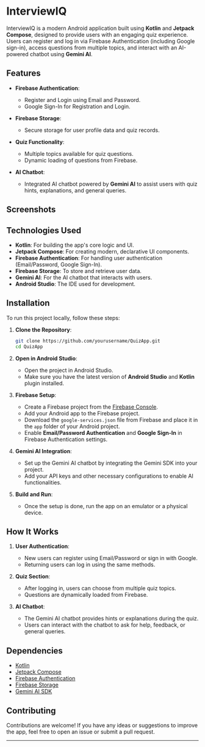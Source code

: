 # InterviewIQ

InterviewIQ is a modern Android application built using **Kotlin** and **Jetpack Compose**, designed to provide users with an engaging quiz experience. Users can register and log in via Firebase Authentication (including Google sign-in), access questions from multiple topics, and interact with an AI-powered chatbot using **Gemini AI**.

## Features

- **Firebase Authentication**:
  - Register and Login using Email and Password.
  - Google Sign-In for Registration and Login.
  
- **Firebase Storage**:
  - Secure storage for user profile data and quiz records.
  
- **Quiz Functionality**:
  - Multiple topics available for quiz questions.
  - Dynamic loading of questions from Firebase.
  
- **AI Chatbot**:
  - Integrated AI chatbot powered by **Gemini AI** to assist users with quiz hints, explanations, and general queries.
  
## Screenshots


## Technologies Used

- **Kotlin**: For building the app's core logic and UI.
- **Jetpack Compose**: For creating modern, declarative UI components.
- **Firebase Authentication**: For handling user authentication (Email/Password, Google Sign-In).
- **Firebase Storage**: To store and retrieve user data.
- **Gemini AI**: For the AI chatbot that interacts with users.
- **Android Studio**: The IDE used for development.

## Installation

To run this project locally, follow these steps:

1. **Clone the Repository**:
   ```bash
   git clone https://github.com/yourusername/QuizApp.git
   cd QuizApp
   ```

2. **Open in Android Studio**:
   - Open the project in Android Studio.
   - Make sure you have the latest version of **Android Studio** and **Kotlin** plugin installed.

3. **Firebase Setup**:
   - Create a Firebase project from the [Firebase Console](https://console.firebase.google.com/).
   - Add your Android app to the Firebase project.
   - Download the `google-services.json` file from Firebase and place it in the `app` folder of your Android project.
   - Enable **Email/Password Authentication** and **Google Sign-In** in Firebase Authentication settings.

4. **Gemini AI Integration**:
   - Set up the Gemini AI chatbot by integrating the Gemini SDK into your project.
   - Add your API keys and other necessary configurations to enable AI functionalities.

5. **Build and Run**:
   - Once the setup is done, run the app on an emulator or a physical device.

## How It Works

1. **User Authentication**:
   - New users can register using Email/Password or sign in with Google.
   - Returning users can log in using the same methods.

2. **Quiz Section**:
   - After logging in, users can choose from multiple quiz topics.
   - Questions are dynamically loaded from Firebase.

3. **AI Chatbot**:
   - The Gemini AI chatbot provides hints or explanations during the quiz.
   - Users can interact with the chatbot to ask for help, feedback, or general queries.

## Dependencies

- [Kotlin](https://kotlinlang.org/)
- [Jetpack Compose](https://developer.android.com/jetpack/compose)
- [Firebase Authentication](https://firebase.google.com/docs/auth)
- [Firebase Storage](https://firebase.google.com/docs/storage)
- [Gemini AI SDK](https://gemini.ai/)

## Contributing

Contributions are welcome! If you have any ideas or suggestions to improve the app, feel free to open an issue or submit a pull request.

---
